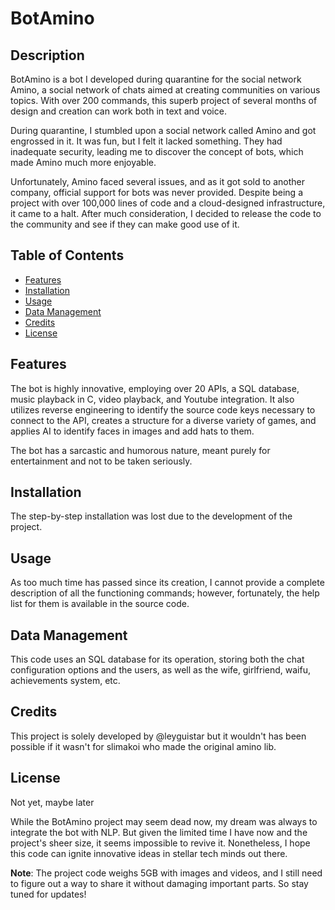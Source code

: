# BotAmino

## Description

BotAmino is a bot I developed during quarantine for the social network Amino, a social network of chats aimed at creating communities on various topics. With over 200 commands, this superb project of several months of design and creation can work both in text and voice. 

During quarantine, I stumbled upon a social network called Amino and got engrossed in it. It was fun, but I felt it lacked something. They had inadequate security, leading me to discover the concept of bots, which made Amino much more enjoyable.

Unfortunately, Amino faced several issues, and as it got sold to another company, official support for bots was never provided. Despite being a project with over 100,000 lines of code and a cloud-designed infrastructure, it came to a halt. After much consideration, I decided to release the code to the community and see if they can make good use of it.

## Table of Contents

- [Features](#features)
- [Installation](#installation)
- [Usage](#usage)
- [Data Management](#data_management)
- [Credits](#credits)
- [License](#license)


## Features

The bot is highly innovative, employing over 20 APIs, a SQL database, music playback in C, video playback, and Youtube integration. It also utilizes reverse engineering to identify the source code keys necessary to connect to the API, creates a structure for a diverse variety of games, and applies AI to identify faces in images and add hats to them.

The bot has a sarcastic and humorous nature, meant purely for entertainment and not to be taken seriously.

## Installation

The step-by-step installation was lost due to the development of the project.

## Usage

As too much time has passed since its creation, I cannot provide a complete description of all the functioning commands; however, fortunately, the help list for them is available in the source code.

## Data Management

This code uses an SQL database for its operation, storing both the chat configuration options and the users, as well as the wife, girlfriend, waifu, achievements system, etc.

## Credits

This project is solely developed by @leyguistar but it wouldn't has been possible if it wasn't for slimakoi who made the original amino lib.

## License

Not yet, maybe later

While the BotAmino project may seem dead now, my dream was always to integrate the bot with NLP. But given the limited time I have now and the project's sheer size, it seems impossible to revive it. Nonetheless, I hope this code can ignite innovative ideas in stellar tech minds out there.

**Note**: The project code weighs 5GB with images and videos, and I still need to figure out a way to share it without damaging important parts. So stay tuned for updates!